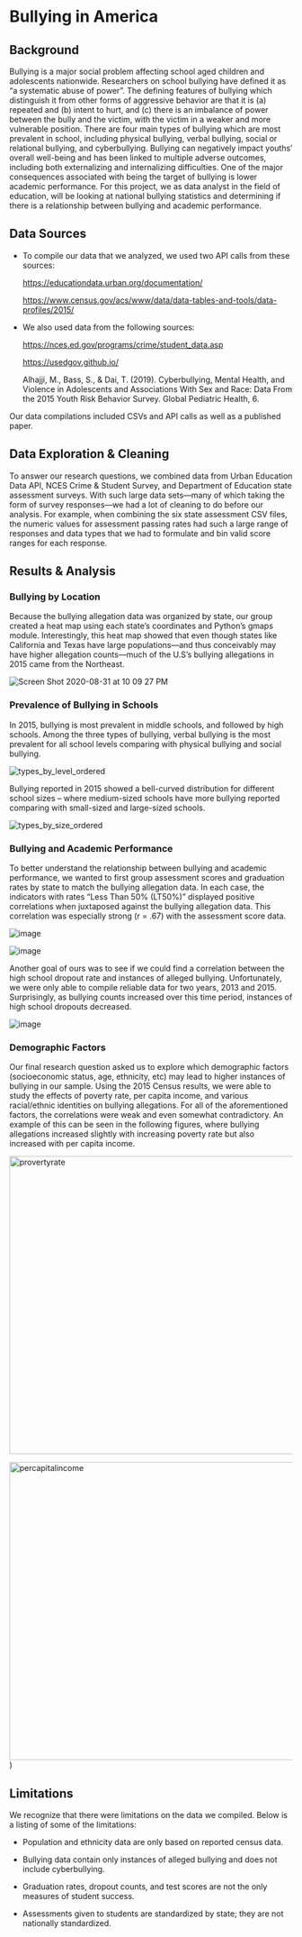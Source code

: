# Bullying in America


## Background 
Bullying is a major social problem affecting school aged children and adolescents nationwide. Researchers on school bullying have defined it as “a systematic abuse of power”. The defining features of bullying which distinguish it from other forms of aggressive behavior are that it is (a) repeated and (b) intent to hurt, and (c) there is an imbalance of power between the bully and the victim, with the victim in a weaker and more vulnerable position. There are four main types of bullying which are most prevalent in school, including physical bullying, verbal bullying, social or relational bullying, and cyberbullying. Bullying can negatively impact youths’ overall well-being and has been linked to multiple adverse outcomes, including both externalizing and internalizing difficulties. One of the major consequences associated with being the target of bullying is lower academic performance. For this project, we as data analyst in the field of education, will be looking at national bullying statistics and determining if there is a relationship between bullying and academic performance. 


## Data Sources
* To compile our data that we analyzed, we used two API calls from these sources:

  https://educationdata.urban.org/documentation/
  
  https://www.census.gov/acs/www/data/data-tables-and-tools/data-profiles/2015/

* We also used data from the following sources:

  https://nces.ed.gov/programs/crime/student_data.asp
  
  https://usedgov.github.io/
  
  Alhajji, M., Bass, S., & Dai, T. (2019). Cyberbullying, Mental Health, and Violence in Adolescents and Associations With Sex and Race: Data From the 2015 Youth Risk Behavior Survey. Global Pediatric Health, 6. 

Our data compilations included CSVs and API calls as well as a published paper.



## Data Exploration & Cleaning

To answer our research questions, we combined data from Urban Education Data API, NCES Crime & Student Survey, and Department of Education state assessment surveys. With such large data sets––many of which taking the form of survey responses––we had a lot of cleaning to do before our analysis. For example, when combining the six state assessment CSV files, the numeric values for assessment passing rates had such a large range of responses and data types that we had to formulate and bin valid score ranges for each response. 




## Results & Analysis


### Bullying by Location

Because the bullying allegation data was organized by state, our group created a heat map using each state’s coordinates and Python’s gmaps module. Interestingly, this heat map showed that even though states like California and Texas have large populations––and thus conceivably may have higher allegation counts––much of the U.S’s bullying allegations in 2015 came from the Northeast.


![Screen Shot 2020-08-31 at 10 09 27 PM](https://user-images.githubusercontent.com/55970064/95263181-0529b980-07f3-11eb-88a1-3ffbbcb6213f.jpeg)




### Prevalence of Bullying in Schools
In 2015, bullying is most prevalent in middle schools, and followed by high schools. Among the three types of bullying, verbal bullying is the most prevalent for all school levels comparing with physical bullying and social bullying. 


![types_by_level_ordered](https://user-images.githubusercontent.com/55970064/95263273-25597880-07f3-11eb-976a-3981c7069166.png)

 
Bullying reported in 2015 showed a bell-curved distribution for different school sizes – where medium-sized schools have more bullying reported comparing with small-sized and large-sized schools. 


![types_by_size_ordered](https://user-images.githubusercontent.com/55970064/95263312-30aca400-07f3-11eb-829b-77483759a096.png)



### Bullying and Academic Performance
To better understand the relationship between bullying and academic performance, we wanted to first group assessment scores and graduation rates by state to match the bullying allegation data. In each case, the indicators with rates “Less Than 50% (LT50%)” displayed positive correlations when juxtaposed against the bullying allegation data. This correlation was especially strong (r = .67) with the assessment score data. 

 
 
![image](https://user-images.githubusercontent.com/55970064/95263372-4d48dc00-07f3-11eb-994f-865fb71bcfee.png)

 
![image](https://user-images.githubusercontent.com/55970064/95263407-59349e00-07f3-11eb-8fe8-d4b5803c64c5.png)



Another goal of ours was to see if we could find a correlation between the high school dropout rate and instances of alleged bullying.  Unfortunately, we were only able to compile reliable data for two years, 2013 and 2015.  Surprisingly, as bullying counts increased over this time period, instances of high school dropouts decreased.


 ![image](https://user-images.githubusercontent.com/55970064/95263461-6fdaf500-07f3-11eb-998e-704169cc95d8.png)




### Demographic Factors
Our final research question asked us to explore which demographic factors (socioeconomic status, age, ethnicity, etc) may lead to higher instances of bullying in our sample. Using the 2015 Census results, we were able to study the effects of poverty rate, per capita income, and various racial/ethnic identities on bullying allegations. For all of the aforementioned factors, the correlations were weak and even somewhat contradictory. An example of this can be seen in the following figures, where bullying allegations increased slightly with increasing poverty rate but also increased with per capita income. 


 <img width="529" alt="provertyrate" src="https://user-images.githubusercontent.com/55970064/95263971-39ea4080-07f4-11eb-8192-22c9311f1e80.png">



<img width="529" alt="percapitalincome" src="https://user-images.githubusercontent.com/55970064/95263749-eaa41000-07f3-11eb-90c6-1c89b415d1ed.png">)




## Limitations


We recognize that there were limitations on the data we compiled.  Below is a listing of some of the limitations:

*	Population and ethnicity data are only based on reported census data. 

*	Bullying data contain only instances of alleged bullying and does not include cyberbullying. 

*	Graduation rates, dropout counts, and test scores are not the only measures of student success. 

*	Assessments given to students are standardized by state; they are not nationally standardized. 

